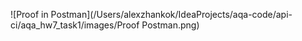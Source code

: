 ![Proof in Postman](/Users/alexzhankok/IdeaProjects/aqa-code/api-ci/aqa_hw7_task1/images/Proof Postman.png)